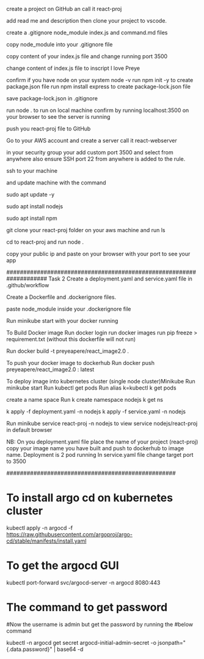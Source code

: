 create a project on GitHub an call it react-proj

add read me and description then clone your project to vscode.

create a .gitignore node_module index.js and command.md files

copy node_module into your .gitignore file

copy content of your index.js file and change running port 3500 

change content of index.js file to inscript I love Preye

confirm if you have node on your system 
node -v
run npm init -y to create package.json file
run npm install express to create package-lock.json file

save package-lock.json in .gitignore

run node .
to run on local machine confirm by running localhost:3500 on your browser to see the server is running

push you react-proj file to GitHub

Go to your AWS account and create a server call it react-webserver

in your security group your add custom port 3500 and select from anywhere also ensure SSH port 22 from anywhere is added to the rule.

ssh to your machine

and update machine with the command

sudo apt update -y

sudo apt install nodejs

sudo apt install npm

git clone your react-proj folder on your aws machine and run ls

cd to react-proj and run node .

copy your public ip and paste on your browser with your port to see your app

####################################################################
Task 2
Create a deployment.yaml and service.yaml file in .github/workflow

Create a Dockerfile and .dockerignore files.

paste node_module inside your .dockerignore file

Run minikube start with your docker running

To Build Docker image
Run docker login
run docker images
run pip freeze > requirement.txt (without this dockerfile will not run)

Run docker build -t preyeapere/react_image2.0 .

To push your docker image to dockerhub
Run docker push preyeapere/react_image2.0 : latest

To deploy image into kubernetes cluster (single node cluster)Minikube
Run minikube start
Run kubectl get pods
Run alias k=kubectl
k get pods

create a name space 
Run k create namespace nodejs
k get ns

k apply -f deployment.yaml -n nodejs
k apply -f service.yaml -n nodejs

Run minikube service react-proj -n nodejs
 to view service nodejs/react-proj in default browser

 NB: On you deployment.yaml file place the name of your project (react-proj) copy your image name you have built and push to dockerhub to image name.
 Deployment is 2 pod running
 In service.yaml file change target port to 3500

 ##################################################

 # To install argo cd on kubernetes cluster

kubectl apply -n argocd -f https://raw.githubusercontent.com/argoproj/argo-cd/stable/manifests/install.yaml


# To get the argocd GUI
kubectl port-forward svc/argocd-server -n argocd 8080:443

# The command to get password
#Now the username is admin but get the password by running the #below command

kubectl -n argocd get secret argocd-initial-admin-secret -o jsonpath="{.data.password}" | base64 -d


